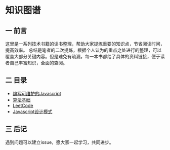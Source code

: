 知识图谱
===========

一 前言
-----------

这里是一系列技术书籍的读书整理，帮助大家提炼重要的知识点，节省阅读时间，提高效率。
总结是笔者的二次提炼，根据个人认为的重点之处进行的整理，可以覆盖大部分关键内容。但是难免有疏漏，每一本书都给了具体的资料链接，便于读者自己丰富知识，全面的查阅。

二 目录
------------

- [编写可维护的Javascript](/编写可维护的Javascript/index.md)
- [算法基础](/算法基础/index.md)
- [LeetCode](/LeetCode/index.md)
- [Javascript设计模式](/Javascript设计模式/index.md)

三 后记
-------------

遇到问题可以建立issue，愿大家一起学习，共同进步。
